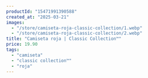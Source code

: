 ```yaml
---
productId: "15471991390588"
created_at: "2025-03-21"
images:
  - "/store/camiseta-roja-classic-collection/1.webp"
  - "/store/camiseta-roja-classic-collection/2.webp"
title: "Camiseta roja | Classic Collection™"
price: 19.90
tags:
  - "camiseta"
  - "classic collection™"
  - "roja"
---
```

